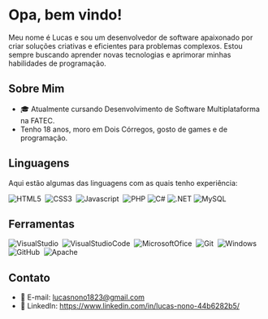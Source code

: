 # Opa, bem vindo! 

Meu nome é Lucas e sou um desenvolvedor de software apaixonado por criar soluções criativas e eficientes para problemas complexos. Estou sempre buscando aprender novas tecnologias e aprimorar minhas habilidades de programação.

## Sobre Mim

- 🎓 Atualmente cursando Desenvolvimento de Software Multiplataforma na FATEC.
- Tenho 18 anos, moro em Dois Córregos, gosto de games e de programação.

## Linguagens

Aqui estão algumas das linguagens com as quais tenho experiência:

![HTML5](https://img.shields.io/badge/HTML5-E34F26?style=for-the-badge&logo=html5&logoColor=white)&nbsp;
![CSS3](https://img.shields.io/badge/CSS3-1572B6?style=for-the-badge&logo=css3&logoColor=white)&nbsp;
![Javascript](https://img.shields.io/badge/JavaScript-323330?style=for-the-badge&logo=javascript&logoColor=F7DF1E)&nbsp;
![PHP](https://img.shields.io/badge/php-%23777BB4.svg?style=for-the-badge&logo=php&logoColor=white)
![C#](https://img.shields.io/badge/C%23-2396F3?style=for-the-badge&logo=csharp&logoColor=white)
![.NET](https://img.shields.io/badge/.NET-512BD4?style=for-the-badge&logo=.net&logoColor=white)
![MySQL](https://img.shields.io/badge/MySQL-4479A1?style=for-the-badge&logo=mysql&logoColor=white)



## Ferramentas
![VisualStudio](https://img.shields.io/badge/Visual_Studio-5C2D91?style=for-the-badge&logo=visual%20studio&logoColor=white)&nbsp;
![VisualStudioCode](https://img.shields.io/badge/Visual_Studio_Code-0078D4?style=for-the-badge&logo=visual%20studio%20code&logoColor=white)&nbsp;
![MicrosoftOfice](https://img.shields.io/badge/Microsoft_Office-D83B01?style=for-the-badge&logo=microsoft-office&logoColor=white)&nbsp;
![Git](https://img.shields.io/badge/GIT-E44C30?style=for-the-badge&logo=git&logoColor=white)&nbsp;
![Windows](https://img.shields.io/badge/Windows-0078D6?style=for-the-badge&logo=windows&logoColor=white)&nbsp;
![GitHub](https://img.shields.io/badge/GitHub-100000?style=for-the-badge&logo=github&logoColor=white)&nbsp;
![Apache](https://img.shields.io/badge/apache-%23D42029.svg?style=for-the-badge&logo=apache&logoColor=white)



## Contato

- 📧 E-mail: lucasnono1823@gmail.com
- 💼 LinkedIn: https://www.linkedin.com/in/lucas-nono-44b6282b5/


